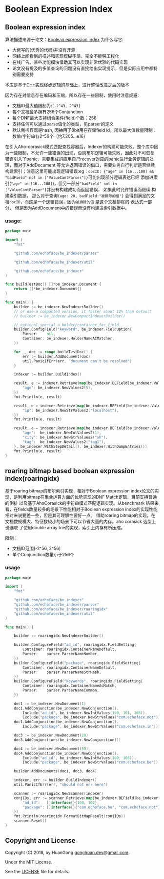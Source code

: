 # Boolean Expression Index

## Boolean expression index
算法描述来源于论文：[Boolean expression index](https://theory.stanford.edu/~sergei/papers/vldb09-indexing.pdf)
为什么写它:
- 大佬写的(优秀的代码)并没有开源
- 网络上能看到的描述和实现模糊不清，完全不能够工程化
- 在线广告、某些功能模块借助其可以实现非常优雅的代码实现
- 论文没有提及的多值查询的问题没有直接给出实现提示，但是实际应用中都特别需要支持

本库是基于[C++实现移步](https://github.com/echoface/ltio/blob/master/components/boolean_indexer)逻辑的基础上，进行整理改进之后的版本

因为存在对信息存在编码和压缩，所以存在一些限制，使用时注意规避:
- 文档ID最大值限制为:`[-2^43, 2^43]`
- 每个文档最多拥有256个Conjunction
- 每个DNF最大支持组合条件(field)个数：256
- 支持任何可以通过parse值化的类型，见parser的定义
- 默认倒排容器是hash, 因抽用了8bit用在存储field id，所以最大值数量限制：数值/字符串各2^56个（约7.205...e16）

在引入Aho-corasick模式匹配查找容器后，Indexer的构建可能失败，整个库中因为一些限制，不允许一些错误的出现，否则布尔逻辑可能失败，因此对不可恢复
错误引入了panic，需要集成的应用自己recover对应的panic进行业务逻辑的处理，而对于AddDocument 等允许返回错误的借口，需要业务自行判断是否继续
构建索引；注意这里可能出现逻辑错误:eg：`docID: {"age" in [16...100] && "badField" not in ["ValueCantParser"]}`可能出现部分逻辑表达已经
添加进索引(`"age" in [16...100]`)，但另一部分`"badField" not in ["ValueCantParser"]`并没有构建成功而返回错误， 如果此时允许错误而继续
构建索引数据， 那么对于查询`{age: 20, badField:"被排除的值"}` 会得到满足的文档`docID`，而这是一个逻辑错误，因为`被排除的值` 是这个文档排除的
表达式一部分， 但是因为AddDocument中的错误而没有构建进索引数据中。

### usage:

```go
package main

import (
	"fmt"

	"github.com/echoface/be_indexer/parser"

	"github.com/echoface/be_indexer/util"

	"github.com/echoface/be_indexer"
)

func buildTestDoc() []*be_indexer.Document {
	return []*be_indexer.Document{}
}

func main() {
	builder := be_indexer.NewIndexerBuilder()
	// or use a compacted version, it faster about 12% than default
	// builder := be_indexer.NewCompactIndexerBuilder()

	// optional special a holder/container for field
	builder.ConfigField("keyword", be_indexer.FieldOption{
		Parser:    nil,
		Container: be_indexer.HolderNameACMatcher,
	})

	for _, doc := range buildTestDoc() {
		err := builder.AddDocument(doc)
		util.PanicIfErr(err, "document can't be resolved")
	}

	indexer := builder.BuildIndex()

	result, e := indexer.Retrieve(map[be_indexer.BEField]be_indexer.Values{
		"age": be_indexer.NewValues2(5),
	})
	fmt.Println(e, result)

	result, e = indexer.Retrieve(map[be_indexer.BEField]be_indexer.Values{
		"ip": be_indexer.NewStrValues2("localhost"),
	})
	fmt.Println(e, result)

	result, e = indexer.Retrieve(map[be_indexer.BEField]be_indexer.Values{
		"age":  be_indexer.NewIntValues2(1),
		"city": be_indexer.NewStrValues2("sh"),
		"tag":  be_indexer.NewValues2("tag1"),
	}, be_indexer.WithStepDetail(), be_indexer.WithDumpEntries())
	fmt.Println(e, result)
}
```


## roaring bitmap based boolean expression index(roaringidx)

基于roaring bitmap的布尔索引实现，相对于Boolean expression index论文的实现，是利用bitmap在集合运算方面的优势实现的DNF Match逻辑，目前支持普通的倒排
以及基于AhoCorasick的字符串模式匹配逻辑实现。从benchmark 结果来看，在fields数量较多的场景下性能相对于Boolean expression index的实现性能
相对来说要差一些，但是其可理解性要好一点。 借助roaring bitmap的实现，在文档数规模大、特征数较小的场景下可以节省大量的内存。aho corasick 选型上也选取
了使用double array trie的实现，索引上内存有所压缩。

限制：
- 文档ID范围[-2^56, 2^56]
- 单个Conjunction数量小于256个

### usage
```go
package main

import (
	"fmt"

	"github.com/echoface/be_indexer"
	"github.com/echoface/be_indexer/parser"
	"github.com/echoface/be_indexer/roaringidx"
	"github.com/echoface/be_indexer/util"
)

func main() {

	builder := roaringidx.NewIndexerBuilder()

	builder.ConfigureField("ad_id", roaringidx.FieldSetting{
		Container: roaringidx.ContainerNameDefault,
		Parser:    parser.ParserNameNumber,
	})
	builder.ConfigureField("package", roaringidx.FieldSetting{
		Container: roaringidx.ContainerNameDefault,
		Parser:    parser.ParserNameStrHash,
	})
	builder.ConfigureField("keywords", roaringidx.FieldSetting{
		Container: roaringidx.ContainerNameAcMatch,
		Parser:    parser.ParserNameCommon,
	})

	doc1 := be_indexer.NewDocument(1)
	doc1.AddConjunction(be_indexer.NewConjunction().
		Include("ad_id", be_indexer.NewIntValues(100, 101, 108)).
		Exclude("package", be_indexer.NewStrValues("com.echoface.not")))
	doc1.AddConjunction(be_indexer.NewConjunction().
		Include("package", be_indexer.NewStrValues("com.echoface.in")))

	doc3 := be_indexer.NewDocument(20)
	doc3.AddConjunctions(be_indexer.NewConjunction())

	doc4 := be_indexer.NewDocument(50)
	doc4.AddConjunction(be_indexer.NewConjunction().
		Exclude("ad_id", be_indexer.NewIntValues(100, 108)).
		Include("package", be_indexer.NewStrValues("com.echoface.be")))

	builder.AddDocuments(doc1, doc3, doc4)

	indexer, err := builder.BuildIndexer()
	util.PanicIfErr(err, "should not err here")

	scanner := roaringidx.NewScanner(indexer)
	conjIDs, err := scanner.Retrieve(map[be_indexer.BEField]be_indexer.Values{
		"ad_id":   []interface{}{100, 102},
		"package": []interface{}{"com.echoface.be", "com.echoface.not"},
	})
	fmt.Println(roaringidx.FormatBitMapResult(conjIDs))
	scanner.Reset()
}
```


## Copyright and License

Copyright (C) 2018, by HuanGong [gonghuan.dev@gmail.com](mailto:gonghuan.dev@gmail.com).

Under the MIT License.

See the [LICENSE](LICENSE) file for details.
